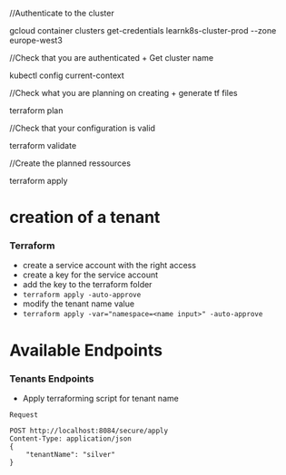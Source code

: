 
//Authenticate to the cluster

gcloud container clusters get-credentials learnk8s-cluster-prod --zone europe-west3

//Check that you are authenticated + Get cluster name

kubectl config current-context

//Check what you are planning on creating + generate tf files

terraform plan

//Check that your configuration is valid

terraform validate

//Create the planned ressources

terraform apply

# creation of a tenant
### Terraform
- create a service account with the right access
- create a key for the service account
- add the key to the terraform folder
- `terraform apply -auto-approve`
- modify the tenant name value
- `terraform apply -var="namespace=<name input>" -auto-approve`

# Available Endpoints

### Tenants Endpoints

- Apply terraforming script for tenant name
```
Request

POST http://localhost:8084/secure/apply
Content-Type: application/json
{
	"tenantName": "silver"
}

```